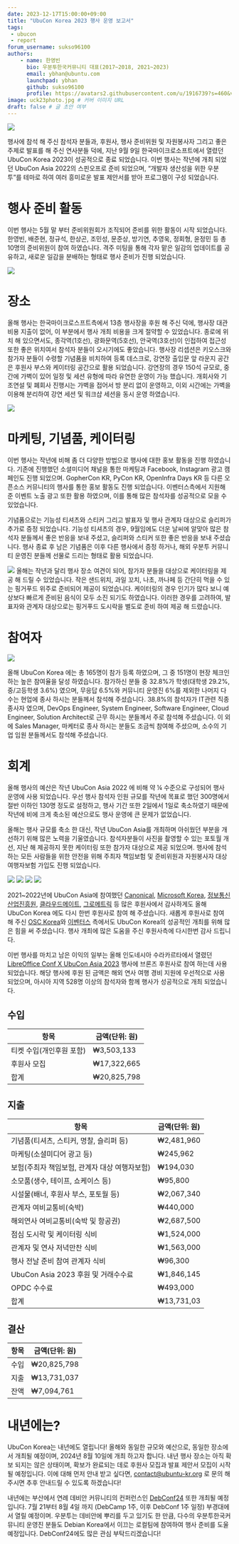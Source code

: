 ```yaml
---
date: 2023-12-17T15:00:00+09:00
title: "UbuCon Korea 2023 행사 운영 보고서"
tags:
 - ubucon
 - report
forum_username: sukso96100
authors:
    - name: 한영빈
      bio: 우분투한국커뮤니티 대표(2017~2018, 2021~2023)
      email: ybhan@ubuntu.com
      launchpad: ybhan
      github: sukso96100
      profile: https://avatars2.githubusercontent.com/u/1916739?s=460&v=4
image: uck23photo.jpg # 커버 이미지 URL
draft: false # 글 초안 여부
---
```


![](./uck23photo.jpg)

행사에 참석 해 주신 참석자 분들과, 후원사, 행사 준비위원 및 자원봉사자 그리고 좋은 주제로 발표를 해 주신 연사분들 덕에, 지난 9월 9일 한국마이크로소프트에서 열렸던 UbuCon Korea 2023이 성공적으로 종료 되었습니다. 이번 행사는 작년에 개최 되었던 UbuCon Asia 2022의 스핀오프로 준비 되었으며, “개발자 생산성을 위한 우분투”를 테마로 하여 여러 흥미로운 발표 제안서를 받아 프로그램이 구성 되었습니다. 

# 행사 준비 활동
이번 행사는 5월 말 부터 준비위원회가 조직되어 준비를 위한 활동이 시작 되었습니다. 한영빈, 배준현, 정규석, 한상곤, 조민성, 문준상, 방기연, 추영욱, 정회형, 윤정민 등 총 10명의 준비위원이 참여 하였습니다. 격주 미팅을 통해 각자 맡은 일감의 업데이트를 공유하고, 새로운 일감을 분배하는 형태로 행사 준비가 진행 되었습니다. 

![](./meeting.png)

# 장소
올해 행사는 한국마이크로스프트측에서 13층 행사장을 후원 해 주신 덕에, 행사장 대관 비용 지출이 없어, 이 부분에서 행사 개최 비용을 크게 절약할 수 있었습니다. 종로에 위치 해 있으면서도, 종각역(1호선), 광화문역(5호선), 안국역(3호선)이 인접하여 접근성 또한 좋은 위치여서 참석자 분들이 오시기에도 좋았습니다. 
행사장 리셉션은 키오스크와 참가자 분들이 수령할 기념품을 비치하여 등록 데스크로, 강연장 출입문 앞 라운지 공간은 후원사 부스와 케이터링 공간으로 활용 되었습니다. 강연장의 경우 150석 규모로, 중간에 가벽이 있어 일정 및 세션 유형에 따라 유연한 운영이 가능 했습니다. 개회사와 기조연설 및 폐회사 진행시는 가벽을 접어서 방 분리 없이 운영하고, 이외 시간에는 가벽을 이용해 분리하여 강연 세션 및 워크샵 세션을 동시 운영 하였습니다.

![](./venue.jpg)

# 마케팅, 기념품, 케이터링
이번 행사는 작년에 비해 좀 더 다양한 방법으로 행사에 대한 홍보 활동을 진행 하였습니다. 기존에 진행했던 소셜미디어 채널을 통한 마케팅과 Facebook, Instagram 광고 캠페인도 진행 되었으며. GopherCon KR, PyCon KR, OpenInfra Days KR 등 다른 오픈소스 커뮤니티의 행사를 통한 홍보 활동도 진행 되었습니다. 이벤터스측에서 지원해 준 이벤트 노출 광고 또한 활용 하였으며, 이를 통해 많은 참석자를 성공적으로 모을 수 있었습니다.

기념품으로는 기능성 티셔츠와 스티커 그리고 발표자 및 행사 관계자 대상으로 슬리퍼가 추가로 증정 되었습니다. 기능성 티셔츠의 경우, 9월임에도 더운 날씨에 알맞아 많은 참석자 분들께서 좋은 반응을 보내 주셨고, 슬리퍼와 스티커 또한 좋은 반응을 보내 주셨습니다. 행사 종료 후 남은 기념품은 이후 다른 행사에서 증정 하거나, 해외 우분투 커뮤니티 운영진 분들께 선물로 드리는 형태로 활용 되었습니다.

![](./catering.jpg)
올해는 작년과 달리 행사 장소 여견이 되어, 참가자 분들을 대상으로 케이터링을 제공 해 드릴 수 있었습니다. 작은 샌드위치, 과일 꼬치, 나초, 까나페 등 간단히 먹을 수 있는 핑거푸드 위주로 준비되어 제공이 되었습니다. 케이터링의 경우 인기가 많다 보니 예상보다 빠르게 준비된 음식이 모두 소진 되기도 하였습니다. 이러한 경우를 고려하여, 발표자와 관계자 대상으로는 핑거푸드 도시락을 별도로 준비 하여 제공 해 드렸습니다. 


# 참여자
![](./attendee-stat.png)

올해 UbuCon Korea 에는 총 165명이 참가 등록 하였으며, 그 중 151명이 현장 체크인 하는 높은 참여율을 달성 하였습니다. 참가하신 분들 중 32.8%가 학생(대학생 29.2%, 중/고등학생 3.6%) 였으며, 무응답 6.5%와 커뮤니티 운영진 6%를 제외한 나머지 다수는 현업에 종사 하시는 분들께서 참석해 주셨습니다. 38.8%의 참석자가 IT관련 직종 종사자 였으며, DevOps Engineer, System Engineer, Software Engineer, Cloud Engineer, Solution Architect로 근무 하시는 분들께서 주로 참석해 주셨습니다. 이 외에 Sales Manager, 마케터로 종사 하시는 분들도 조금씩 참여해 주셨으며, 소수의 기업 임원 분들께서도 참석해 주셨습니다.

# 회계
올해 행사의 예산은 작년 UbuCon Asia 2022 에 비해 약 ¼ 수준으로 구성되어 행사 운영에 사용 되었습니다. 우선 행사 참석자 인원 규모를 작년에 목표로 했던 300명에서 절반 이하인 130명 정도로 설정하고, 행사 기간 또한 2일에서 1일로 축소하였기 때문에 작년에 비에 크게 축소된 예산으로도 행사 운영에 큰 문제가 없었습니다.

올해는 행사 규모를 축소 한 대신, 작년 UbuCon Asia를 개최하며 아쉬웠던 부분을 개선하기 위해 많은 노력을 기울였습니다. 참석자분들이 사진을 촬영할 수 있는 포토월 개선, 지난 해 제공하지 못한 케이터링 또한 참가자 대상으로 제공 되었으며. 행사에 참석하는 모든 사람들을 위한 안전을 위해 주최자 책임보험 및 준비위원과 자원봉사자 대상 여행자보험 가입도 진행 되었습니다.  

![](./photowall.jpg)
![](./canonicalbooth.JPG)
![](./osckoreabooth.JPG)
![](./cloudmtbooth.JPG)

2021~2022년에 UbuCon Asia에 참여했던 [Canonical](https://ubuntu.com/), [Microsoft Korea](https://azure.microsoft.com/ko-kr/solutions/linux-on-azure/ubuntu/), [정보통신산업진흥원](https://oss.kr), [클라우드메이트](https://cloudmt.co.kr/), [그로메트릭](http://www.grometric.kr/) 등 많은 후원사에서 감사하게도 올해 UbuCon Korea 에도 다시 한번 후원사로 참여 해 주셨습니다. 새롭게 후원사로 참여 해 주신 [OSC Korea](https://www.osckorea.com/)와 [이벤터스](https://event-us.kr/) 측에서도 UbuCon Korea의 성공적인 개최를 위해 많은 힘을 써 주셨습니다. 행사 개최에 많은 도움을 주신 후원사측에 다시한번 감사 드립니다.

이번 행사를 마치고 남은 이익의 일부는 올해 인도네시아 수라카르타에서 열렸던 [LibreOffice Conf X UbuCon Asia 2023](https://louca.id/) 행사에 브론즈 후원사로 참여 하는데 사용 되었습니다. 해당 행사에 후원 된 금액은 해외 연사 여행 경비 지원에 우선적으로 사용 되었으며, 아시아 지역 528명 이상의 참석자와 함께 행사가 성공적으로 개최 되었습니다. 

## 수입

| 항목 | 금액(단위: 원) |
| --- | --- |
| 티켓 수입(개인후원 포함) | ₩3,503,133 |
| 후원사 모집 | ₩17,322,665 |
| 합계 | ₩20,825,798 |

## 지출

| 항목 | 금액(단위: 원) |
| --- | --- |
| 기념품(티셔츠, 스티커, 명찰, 슬리퍼 등) | ₩2,481,960 |
| 마케팅(소셜미디어 광고 등) | ₩245,962 |
| 보험(주최자 책임보험, 관계자 대상 여행자보험) | ₩194,030 |
| 소모품(생수, 테이프, 쇼케이스 등) | ₩95,800 |
| 시설물(배너, 후원사 부스, 포토월 등) | ₩2,067,340 |
| 관계자 여비교통비(숙박) | ₩440,000 |
| 해외연사 여비교통비(숙박 및 항공권) | ₩2,687,500 |
| 점심 도시락 및 케이터링 식비 | ₩1,524,000 |
| 관계자 및 연사 저녁만찬 식비 | ₩1,563,000 |
| 행사 전날 준비 참여 관계자 식비 | ₩96,300 |
| UbuCon Asia 2023 후원 및 거래수수료 | ₩1,846,145 |
| OPDC 수수료 | ₩493,000 |
| 합계 | ₩13,731,03 |

 
## 결산

| 항목 | 금액(단위: 원) |
| --- | --- |
| 수입 | ₩20,825,798 |
| 지출 | ₩13,731,037 |
| 잔액 | ₩7,094,761 |


# 내년에는?
UbuCon Korea는 내년에도 열립니다! 올해와 동일한 규모와 예산으로, 동일한 장소에서 개최될 예정이며, 2024년 8월 10일에 개최 하고자 합니다. 내년 행사 장소는 아직 확보 되지는 않은 상태이며, 확보가 완료되는 데로 후원사 모집과 발표 제안서 모집이 시작 될 예정입니다. 이에 대해 먼저 안내 받고 싶다면, contact@ubuntu-kr.org 로 문의 해 주시면 추후 안내드릴 수 있도록 하겠습니다!

내년에는 부산에서 연례 데비안 커뮤니티의 컨퍼런스인 [DebConf24](https://wiki.debian.org/DebConf/24) 또한 개최될 예정입니다. 7월 21부터 8월 4일 까지 (DebCamp 1주, 이후 DebConf 1주 일정) 부경대에서 열릴 예정이며. 우분투는 데비안에 뿌리를 두고 있기도 한 만큼, 다수의 우분투한국커뮤니티 운영진 분들도 Debian Korea에서 이끄는 로컬팀에 참여하여 행사 준비를 도울 예정입니다. DebConf24에도 많은 관심 부탁드리겠습니다!

